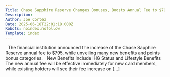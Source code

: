 ```yaml
---
Title: Chase Sapphire Reserve Changes Bonuses, Boosts Annual Fee to $795
Description: 
Author: Joe Cortez
Date: 2025-06-18T22:01:18.000Z
Robots: noindex,nofollow
Template: index
---
```

&#160; The financial institution announced the increase of the Chase Sapphire Reserve annual fee to $795, while unveiling many new benefits and points bonus categories.   New Benefits Include IHG Status and Lifestyle Benefits The new annual fee will be effective immediately for new card members, while existing holders will see their fee increase on [&#8230;]